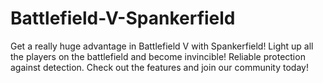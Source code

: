 # Battlefield-V-Spankerfield
Get a really huge advantage in Battlefield V with Spankerfield! Light up all the players on the battlefield and become invincible! Reliable protection against detection. Check out the features and join our community today!

